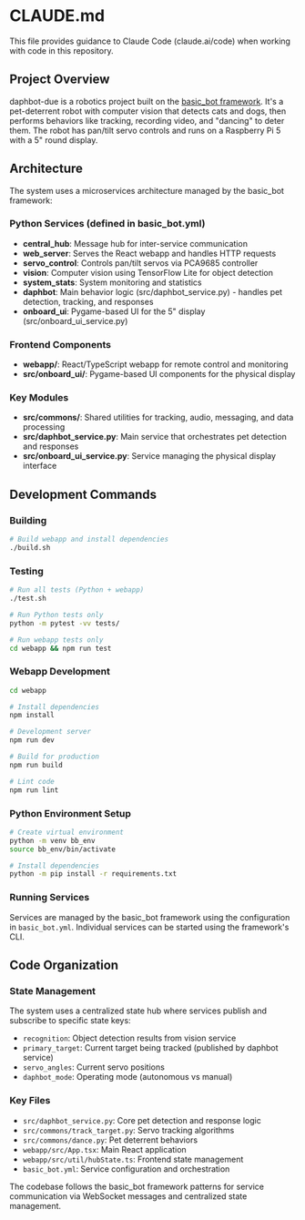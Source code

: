 # CLAUDE.md

This file provides guidance to Claude Code (claude.ai/code) when working with code in this repository.

## Project Overview

daphbot-due is a robotics project built on the [basic_bot framework](https://github.com/littlebee/basic_bot). It's a pet-deterrent robot with computer vision that detects cats and dogs, then performs behaviors like tracking, recording video, and "dancing" to deter them. The robot has pan/tilt servo controls and runs on a Raspberry Pi 5 with a 5" round display.

## Architecture

The system uses a microservices architecture managed by the basic_bot framework:

### Python Services (defined in basic_bot.yml)
- **central_hub**: Message hub for inter-service communication
- **web_server**: Serves the React webapp and handles HTTP requests  
- **servo_control**: Controls pan/tilt servos via PCA9685 controller
- **vision**: Computer vision using TensorFlow Lite for object detection
- **system_stats**: System monitoring and statistics
- **daphbot**: Main behavior logic (src/daphbot_service.py) - handles pet detection, tracking, and responses
- **onboard_ui**: Pygame-based UI for the 5" display (src/onboard_ui_service.py)

### Frontend Components
- **webapp/**: React/TypeScript webapp for remote control and monitoring
- **src/onboard_ui/**: Pygame-based UI components for the physical display

### Key Modules
- **src/commons/**: Shared utilities for tracking, audio, messaging, and data processing
- **src/daphbot_service.py**: Main service that orchestrates pet detection and responses
- **src/onboard_ui_service.py**: Service managing the physical display interface

## Development Commands

### Building
```bash
# Build webapp and install dependencies
./build.sh
```

### Testing  
```bash
# Run all tests (Python + webapp)
./test.sh

# Run Python tests only
python -m pytest -vv tests/

# Run webapp tests only  
cd webapp && npm run test
```

### Webapp Development
```bash
cd webapp

# Install dependencies
npm install

# Development server
npm run dev

# Build for production
npm run build

# Lint code
npm run lint
```

### Python Environment Setup
```bash
# Create virtual environment
python -m venv bb_env
source bb_env/bin/activate

# Install dependencies
python -m pip install -r requirements.txt
```

### Running Services
Services are managed by the basic_bot framework using the configuration in `basic_bot.yml`. Individual services can be started using the framework's CLI.

## Code Organization

### State Management
The system uses a centralized state hub where services publish and subscribe to specific state keys:
- `recognition`: Object detection results from vision service
- `primary_target`: Current target being tracked (published by daphbot service)  
- `servo_angles`: Current servo positions
- `daphbot_mode`: Operating mode (autonomous vs manual)

### Key Files
- `src/daphbot_service.py`: Core pet detection and response logic
- `src/commons/track_target.py`: Servo tracking algorithms
- `src/commons/dance.py`: Pet deterrent behaviors
- `webapp/src/App.tsx`: Main React application
- `webapp/src/util/hubState.ts`: Frontend state management
- `basic_bot.yml`: Service configuration and orchestration

The codebase follows the basic_bot framework patterns for service communication via WebSocket messages and centralized state management.